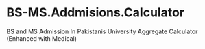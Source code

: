 # BS-MS.Addmisions.Calculator
BS and MS Admission In Pakistanis University Aggregate Calculator (Enhanced with Medical)
